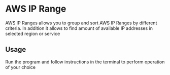 # AWS IP Range

AWS IP Ranges allows you to group and sort AWS IP Ranges by different criteria. In addition it allows to find amount of available IP addresses in selected region or service


## Usage

Run the program and follow instructions in the terminal to perform operation of your choice
